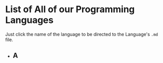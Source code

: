 # List of All of our Programming Languages
Just click the name of the language to be directed to the Language's `.md` file.

- A
  - 
